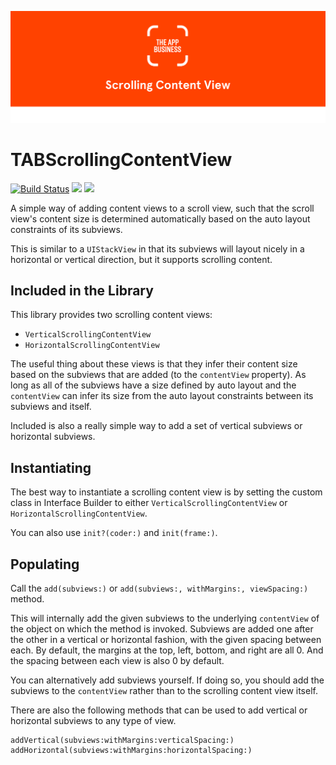 ![The App Business](assets/logo.png)

# TABScrollingContentView

[![Build Status](https://travis-ci.org/theappbusiness/TABScrollingContentView.svg?branch=master)](https://travis-ci.org/theappbusiness/TABScrollingContentView)
[![](https://img.shields.io/cocoapods/v/TABScrollingContentView.svg)](https://cocoapods.org/pods/TABScrollingContentView)
[![](https://img.shields.io/cocoapods/p/TABScrollingContentView.svg?style=flat)](https://cocoapods.org/pods/TABScrollingContentView)

A simple way of adding content views to a scroll view, such that the scroll view's content size is determined automatically based on the auto layout constraints of its subviews.

This is similar to a `UIStackView` in that its subviews will layout nicely in a horizontal or vertical direction, but it supports scrolling content.

## Included in the Library

This library provides two scrolling content views:

* `VerticalScrollingContentView`
* `HorizontalScrollingContentView`

The useful thing about these views is that they infer their content size based on the subviews that are added (to the `contentView` property). As long as all of the subviews have a size defined by auto layout and the `contentView` can infer its size from the auto layout constraints between its subviews and itself.

Included is also a really simple way to add a set of vertical subviews or horizontal subviews.

## Instantiating

The best way to instantiate a scrolling content view is by setting the custom class in Interface Builder to either `VerticalScrollingContentView` or `HorizontalScrollingContentView`.

You can also use `init?(coder:)` and `init(frame:)`.

## Populating

Call the `add(subviews:)` or `add(subviews:, withMargins:, viewSpacing:)` method.

This will internally add the given subviews to the underlying `contentView` of the object on which the method is invoked. Subviews are added one after the other in a vertical or horizontal fashion, with the given spacing between each. By default, the margins at the top, left, bottom, and right are all 0. And the spacing between each view is also 0 by default.

You can alternatively add subviews yourself. If doing so, you should add the subviews to the `contentView` rather than to the scrolling content view itself.

There are also the following methods that can be used to add vertical or horizontal subviews to any type of view.

```
addVertical(subviews:withMargins:verticalSpacing:)
addHorizontal(subviews:withMargins:horizontalSpacing:)
```
